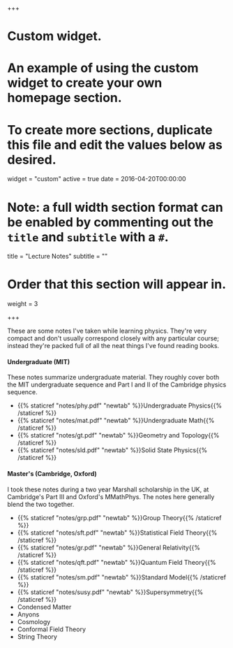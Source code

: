 +++
# Custom widget.
# An example of using the custom widget to create your own homepage section.
# To create more sections, duplicate this file and edit the values below as desired.
widget = "custom"
active = true
date = 2016-04-20T00:00:00

# Note: a full width section format can be enabled by commenting out the `title` and `subtitle` with a `#`.
title = "Lecture Notes"
subtitle = ""

# Order that this section will appear in.
weight = 3

+++

These are some notes I've taken while learning physics. They're very compact and don't usually correspond closely with any particular course; instead they're packed full of all the neat things I've found reading books.

#### Undergraduate (MIT) 

These notes summarize undergraduate material. They roughly cover both the MIT undergraduate sequence and Part I and II of the Cambridge physics sequence. 

- {{% staticref "notes/phy.pdf" "newtab" %}}Undergraduate Physics{{% /staticref %}}
- {{% staticref "notes/mat.pdf" "newtab" %}}Undergraduate Math{{% /staticref %}}
- {{% staticref "notes/gt.pdf" "newtab" %}}Geometry and Topology{{% /staticref %}} 
- {{% staticref "notes/sld.pdf" "newtab" %}}Solid State Physics{{% /staticref %}} 

#### Master's (Cambridge, Oxford)

I took these notes during a two year Marshall scholarship in the UK, at Cambridge's Part III and Oxford's MMathPhys. The notes here generally blend the two together.

- {{% staticref "notes/grp.pdf" "newtab" %}}Group Theory{{% /staticref %}} 
- {{% staticref "notes/sft.pdf" "newtab" %}}Statistical Field Theory{{% /staticref %}}
- {{% staticref "notes/gr.pdf" "newtab" %}}General Relativity{{% /staticref %}}
- {{% staticref "notes/qft.pdf" "newtab" %}}Quantum Field Theory{{% /staticref %}} 
- {{% staticref "notes/sm.pdf" "newtab" %}}Standard Model{{% /staticref %}}
- {{% staticref "notes/susy.pdf" "newtab" %}}Supersymmetry{{% /staticref %}}
- Condensed Matter 
- Anyons
- Cosmology
- Conformal Field Theory
- String Theory
